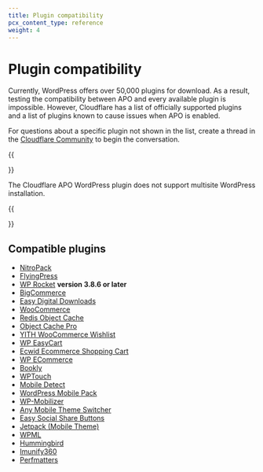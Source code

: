 ```yaml
---
title: Plugin compatibility
pcx_content_type: reference
weight: 4
---
```


# Plugin compatibility

Currently, WordPress offers over 50,000 plugins for download. As a result, testing the compatibility between APO and every available plugin is impossible. However, Cloudflare has a list of officially supported plugins and a list of plugins known to cause issues when APO is enabled.

For questions about a specific plugin not shown in the list, create a thread in the [Cloudflare Community](https://community.cloudflare.com/) to begin the conversation.

{{<Aside type="note">}}

The Cloudflare APO WordPress plugin does not support multisite WordPress installation.

{{</Aside>}}

## Compatible plugins

- [NitroPack](https://nitropack.io/)
- [FlyingPress](https://flying-press.com/)
- [WP Rocket](https://community.cloudflare.com/t/cloudflares-apo-with-wp-rockets-minified-css/225906/3?u=yevgen) **version 3.8.6 or later**
- [BigCommerce](https://wordpress.org/plugins/bigcommerce/)
- [Easy Digital Downloads](https://wordpress.org/plugins/easy-digital-downloads/)
- [WooCommerce](https://wordpress.org/plugins/woocommerce/)
- [Redis Object Cache](https://wordpress.org/plugins/redis-cache/)
- [Object Cache Pro](https://objectcache.pro)
- [YITH WooCommerce Wishlist](https://wordpress.org/plugins/yith-woocommerce-wishlist/)
- [WP EasyCart](https://wordpress.org/plugins/wp-easycart/)
- [Ecwid Ecommerce Shopping Cart](https://wordpress.org/plugins/ecwid-shopping-cart/)
- [WP ECommerce](https://wordpress.org/plugins/wp-e-commerce/)
- [Bookly](https://wordpress.org/plugins/bookly-responsive-appointment-booking-tool/)
- [WPTouch](https://wordpress.org/plugins/wptouch/)
- [Mobile Detect](https://wordpress.org/plugins/tinywp-mobile-detect/)
- [WordPress Mobile Pack](https://wordpress.org/plugins/wordpress-mobile-pack/)
- [WP-Mobilizer](https://wordpress.org/plugins/wp-mobilizer/)
- [Any Mobile Theme Switcher](https://wordpress.org/plugins/any-mobile-theme-switcher/)
- [Easy Social Share Buttons](https://codecanyon.net/item/easy-social-share-buttons-for-wordpress/6394476)
- [Jetpack (Mobile Theme)](https://wordpress.org/plugins/jetpack/)
- [WPML](https://wpml.org/)
- [Hummingbird](https://wordpress.org/plugins/hummingbird-performance/)
- [Imunify360](https://docs.imunify360.com/features/#webshield)
- [Perfmatters](https://perfmatters.io/docs/cloudflare-wordpress-settings/)
